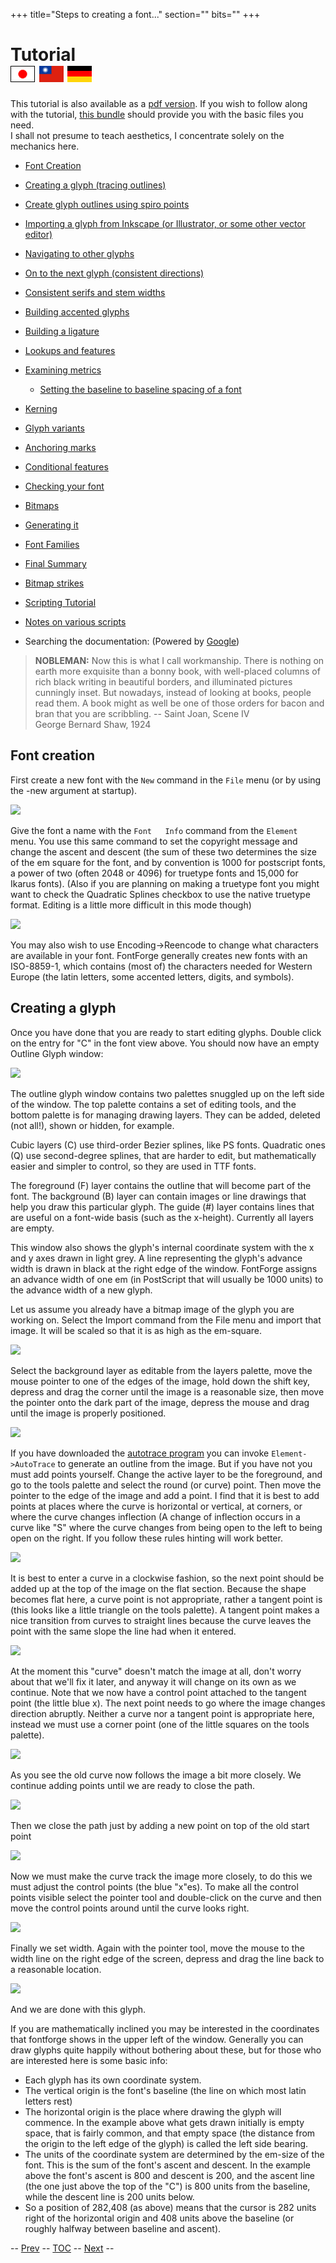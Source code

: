 +++
title="Steps to creating a font..."
section=""
bits=""
+++


Tutorial\
 [![](flags/Nisshoki-Japan.png)](ja/editexample.html) [![](flags/taiwan.png)](http://edt1023.sayya.org/fontforge/editexample.html) [![](flags/GermanFlag.png)](de/editexample.html)
===================================================================================================================================================================================

This tutorial is also available as a [pdf
version](fontforge-tutorial.pdf). If you wish to follow along with the
tutorial, [this bundle](tutorial.tgz) should provide you with the basic
files you need.\
 I shall not presume to teach aesthetics, I concentrate solely on the
mechanics here.

-   [Font Creation](editexample.html#FontCreate)
-   [Creating a glyph (tracing outlines)](editexample.html#CharCreate)
-   [Create glyph outlines using spiro points](editspiro.html)
-   [Importing a glyph from Inkscape (or Illustrator, or some other
    vector editor)](importexample.html)
-   [Navigating to other glyphs](editexample2.html#Navigating)
-   [On to the next glyph (consistent
    directions)](editexample2.html#Creating-o)
-   [Consistent serifs and stem
    widths](editexample3.html#consistent-stems)
-   [Building accented glyphs](editexample4.html#accents)
-   [Building a ligature](editexample4.html#ligature)
-   [Lookups and features](editexample4.html#lookups)
-   [Examining metrics](editexample5.html#metrics)
    -   [Setting the baseline to baseline spacing of a
        font](editexample5.html#baseline)

-   [Kerning](editexample5.html#Kerning)
-   [Glyph variants](editexample6.html#Variants)
-   [Anchoring marks](editexample6.html#Marks)
-   [Conditional features](editexample6-5.html#Conditional)
-   [Checking your font](editexample7.html#checking)
-   [Bitmaps](editexample7.html#Bitmaps)
-   [Generating it](editexample7.html#generating)
-   [Font Families](editexample7.html#Families)
-   [Final Summary](editexample7.html#summary)
-   [Bitmap strikes](editexample8.html)
-   [Scripting Tutorial](scripting-tutorial.html)
-   [Notes on various scripts](scriptnotes.html#Special)
-   Searching the documentation: (Powered by
    [Google](http://www.google.com/))

> **NOBLEMAN:** Now this is what I call workmanship. There is nothing on
> earth more exquisite than a bonny book, with well-placed columns of
> rich black writing in beautiful borders, and illuminated pictures
> cunningly inset. But nowadays, instead of looking at books, people
> read them. A book might as well be one of those orders for bacon and
> bran that you are scribbling.
> -- Saint Joan, Scene IV\
>  George Bernard Shaw, 1924

Font creation
-------------

First create a new font with the `New` command in the `File` menu (or by
using the -new argument at startup).

![](img/newfont.png)

Give the font a name with the `Font   Info` command from the `Element`
menu. You use this same command to set the copyright message and change
the ascent and descent (the sum of these two determines the size of the
em square for the font, and by convention is 1000 for postscript fonts,
a power of two (often 2048 or 4096) for truetype fonts and 15,000 for
Ikarus fonts). (Also if you are planning on making a truetype font you
might want to check the Quadratic Splines checkbox to use the native
truetype format. Editing is a little more difficult in this mode though)

![](img/fontinfo.png)

You may also wish to use Encoding-\>Reencode to change what characters
are available in your font. FontForge generally creates new fonts with
an ISO-8859-1, which contains (most of) the characters needed for
Western Europe (the latin letters, some accented letters, digits, and
symbols).

Creating a glyph
----------------

Once you have done that you are ready to start editing glyphs. Double
click on the entry for "C" in the font view above. You should now have
an empty Outline Glyph window:

![](img/C1.png)

The outline glyph window contains two palettes snuggled up on the left
side of the window. The top palette contains a set of editing tools, and
the bottom palette is for managing drawing layers. They can be added,
deleted (not all!), shown or hidden, for example.

Cubic layers (C) use third-order Bezier splines, like PS fonts.
Quadratic ones (Q) use second-degree splines, that are harder to edit,
but mathematically easier and simpler to control, so they are used in
TTF fonts.

The foreground (F) layer contains the outline that will become part of
the font. The background (B) layer can contain images or line drawings
that help you draw this particular glyph. The guide (\#) layer contains
lines that are useful on a font-wide basis (such as the x-height).
Currently all layers are empty.

This window also shows the glyph's internal coordinate system with the x
and y axes drawn in light grey. A line representing the glyph's advance
width is drawn in black at the right edge of the window. FontForge
assigns an advance width of one em (in PostScript that will usually be
1000 units) to the advance width of a new glyph.

Let us assume you already have a bitmap image of the glyph you are
working on. Select the Import command from the File menu and import that
image. It will be scaled so that it is as high as the em-square.

![](img/C2.png)

Select the background layer as editable from the layers palette, move
the mouse pointer to one of the edges of the image, hold down the shift
key, depress and drag the corner until the image is a reasonable size,
then move the pointer onto the dark part of the image, depress the mouse
and drag until the image is properly positioned.

![](img/C3.png)

If you have downloaded the [autotrace
program](http://sourceforge.net/projects/autotrace/) you can invoke
`Element->AutoTrace` to generate an outline from the image. But if you
have not you must add points yourself. Change the active layer to be the
foreground, and go to the tools palette and select the round (or curve)
point. Then move the pointer to the edge of the image and add a point. I
find that it is best to add points at places where the curve is
horizontal or vertical, at corners, or where the curve changes
inflection (A change of inflection occurs in a curve like "S" where the
curve changes from being open to the left to being open on the right. If
you follow these rules hinting will work better.

![](img/C4.png)

It is best to enter a curve in a clockwise fashion, so the next point
should be added up at the top of the image on the flat section. Because
the shape becomes flat here, a curve point is not appropriate, rather a
tangent point is (this looks like a little triangle on the tools
palette). A tangent point makes a nice transition from curves to
straight lines because the curve leaves the point with the same slope
the line had when it entered.

![](img/C5.png)

At the moment this "curve" doesn't match the image at all, don't worry
about that we'll fix it later, and anyway it will change on its own as
we continue. Note that we now have a control point attached to the
tangent point (the little blue x). The next point needs to go where the
image changes direction abruptly. Neither a curve nor a tangent point is
appropriate here, instead we must use a corner point (one of the little
squares on the tools palette).

![](img/C6.png)

As you see the old curve now follows the image a bit more closely. We
continue adding points until we are ready to close the path.

![](img/C7.png)

Then we close the path just by adding a new point on top of the old
start point

![](img/C8.png)

Now we must make the curve track the image more closely, to do this we
must adjust the control points (the blue "x"es). To make all the control
points visible select the pointer tool and double-click on the curve and
then move the control points around until the curve looks right.

![](img/C9.png)

Finally we set width. Again with the pointer tool, move the mouse to the
width line on the right edge of the screen, depress and drag the line
back to a reasonable location.

![](img/C10.png)

And we are done with this glyph.

If you are mathematically inclined you may be interested in the
coordinates that fontforge shows in the upper left of the window.
Generally you can draw glyphs quite happily without bothering about
these, but for those who are interested here is some basic info:

-   Each glyph has its own coordinate system.
-   The vertical origin is the font's baseline (the line on which most
    latin letters rest)
-   The horizontal origin is the place where drawing the glyph will
    commence. In the example above what gets drawn initially is empty
    space, that is fairly common, and that empty space (the distance
    from the origin to the left edge of the glyph) is called the left
    side bearing.
-   The units of the coordinate system are determined by the em-size of
    the font. This is the sum of the font's ascent and descent. In the
    example above the font's ascent is 800 and descent is 200, and the
    ascent line (the one just above the top of the "C") is 800 units
    from the baseline, while the descent line is 200 units below.
-   So a position of 282,408 (as above) means that the cursor is 282
    units right of the horizontal origin and 408 units above the
    baseline (or roughly halfway between baseline and ascent).

-- [Prev](overview.html) -- [TOC](overview.html) --
[Next](editspiro.html) --
